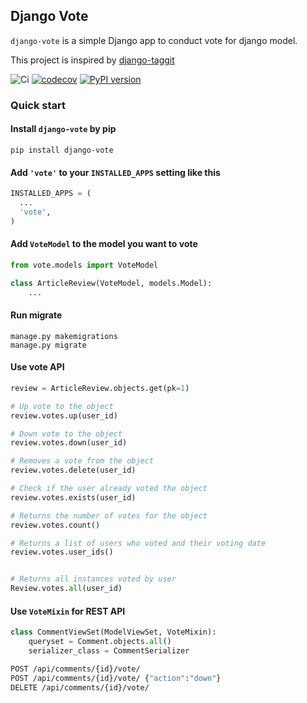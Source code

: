 ## Django Vote

``django-vote`` is a simple Django app to conduct vote for django model.

This project is inspired by [django-taggit](https://github.com/alex/django-taggit)

![Ci](https://github.com/shellfly/django-vote/actions/workflows/ci.yml/badge.svg)
[![codecov](https://codecov.io/gh/shellfly/django-vote/branch/master/graph/badge.svg)](https://codecov.io/gh/shellfly/django-vote)
[![PyPI version](https://badge.fury.io/py/django-vote.svg)](https://badge.fury.io/py/django-vote)

### Quick start

#### Install `django-vote` by pip

```shell
pip install django-vote
```

#### Add `'vote'` to your `INSTALLED_APPS` setting like this

```python
INSTALLED_APPS = (
  ...
  'vote',
)
```

#### Add `VoteModel` to the model you want to vote

```python
from vote.models import VoteModel

class ArticleReview(VoteModel, models.Model):
    ...
```

#### Run migrate

```shell
manage.py makemigrations
manage.py migrate
```


#### Use vote API

```python
review = ArticleReview.objects.get(pk=1)

# Up vote to the object
review.votes.up(user_id)

# Down vote to the object
review.votes.down(user_id)

# Removes a vote from the object
review.votes.delete(user_id)

# Check if the user already voted the object
review.votes.exists(user_id)

# Returns the number of votes for the object
review.votes.count()

# Returns a list of users who voted and their voting date
review.votes.user_ids()


# Returns all instances voted by user
Review.votes.all(user_id)

```

#### Use `VoteMixin` for REST API

``` python
class CommentViewSet(ModelViewSet, VoteMixin):
    queryset = Comment.objects.all()
    serializer_class = CommentSerializer
```

```sh
POST /api/comments/{id}/vote/
POST /api/comments/{id}/vote/ {"action":"down"}
DELETE /api/comments/{id}/vote/
```
